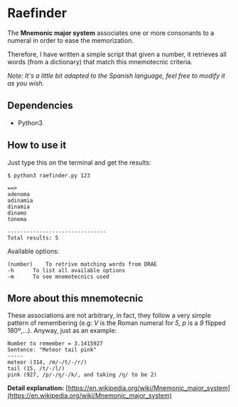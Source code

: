 # Raefinder
The **Mnemonic major system** associates one or more consonants to a numeral in order to ease the memorization.

Therefore, I have written a simple script that given a number, it retrieves all words (from a dictionary) that match this mnemotecnic criteria.

*Note: It's a little bit adapted to the Spanish language, feel free to modify it as you wish.*

## Dependencies

- Python3

## How to use it

Just type this on the terminal and get the results:

```
$ python3 raefinder.py 123

==>
adenoma
adinamia
dinamia
dinamo
tonema

-------------------------------
Total results: 5
```

Available options:

```
(number)	To retrive matching words from DRAE
-h		To list all available options
-m		To see mnemotecnics used
```

## More about this mnemotecnic
These associations are not arbitrary, in fact, they follow a very simple pattern of remembering (e.g: *V* is the Roman numeral for *5*, *p* is a *9* flipped 180º,...). Anyway, just as an example:

```
Number to remember = 3.1415927
Sentence: "Meteor tail pink"
-----
meteor (314, /m/-/t/-/r/)
tail (15, /t/-/l/)
pink (927, /p/-/ŋ/-/k/, and taking /ŋ/ to be 2)
```

**Detail explanation:** [https://en.wikipedia.org/wiki/Mnemonic_major_system](https://en.wikipedia.org/wiki/Mnemonic_major_system)
